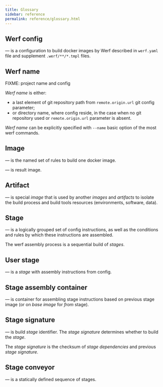 ```yaml
---
title: Glossary
sidebar: reference
permalink: reference/glossary.html
---
```


## Werf config
— is a configuration to build docker images by Werf described in `werf.yaml` file and supplement `.werf/**/*.tmpl` files.

## Werf name

FIXME: project name and config

_Werf name_ is either:

* a last element of git repository path from `remote.origin.url` git config parameter;
* or directory name, where config reside, in the case when no git repository used or `remote.origin.url` parameter is absent.

_Werf name_ can be explicitly specified with `--name` basic option of the most werf commands.

## Image
— is the named set of rules to build one docker image.

— is result image.

## Artifact
— is special _image_ that is used by another _images_ and _artifacts_ to isolate the build process and build tools resources (environments, software, data).

## Stage
— is a logically grouped set of config instructions, as well as the conditions and rules by which these instructions are assembled.

The werf assembly process is a sequential build of _stages_.

## User stage
— is a _stage_ with assembly instructions from config.

## Stage assembly container
— is container for assembling stage instructions based on previous stage image (or on _base image_ for _from_ stage).

## Stage signature
— is build _stage_ identifier. The _stage signature_ determines whether to build the _stage_.

The _stage signature_ is the checksum of _stage dependencies_ and previous _stage signature_.

## Stage conveyor
— is a statically defined sequence of stages.

